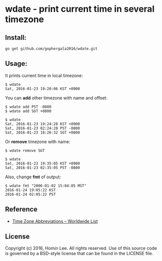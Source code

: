 # wdate - print current time in several timezone

## Install:

    go get github.com/gophergala2016/wdate.git


## Usage:

It prints current time in local timezone:

    $ wdate
    Sat, 2016-01-23 19:20:06 KST +0900

You can **add** other timezone with name and offset:

    $ wdate add PST -0800
    $ wdate add SGT +0800

    $ wdate
    Sat, 2016-01-23 19:24:28 KST +0900
    Sat, 2016-01-23 02:24:28 PST -0800
    Sat, 2016-01-23 18:26:32 SGT +0800

Or **remove** timezone with name:

    $ wdate remove SGT

    $ wdate
    Sat, 2016-01-23 19:35:05 KST +0900
    Sat, 2016-01-23 02:35:05 PST -0800

Also, change **fmt** of output:

    $ wdate fmt "2006-01-02 15:04:05 MST"
    2016-01-24 19:05:22 KST
    2016-01-24 02:05:22 PST

## Reference
* [Time Zone Abbreviations – Worldwide List](http://www.timeanddate.com/time/zones/)


## License

Copyright (c) 2016, Homin Lee.
All rights reserved.
Use of this source code is governed by a BSD-style license that can be
found in the LICENSE file.
